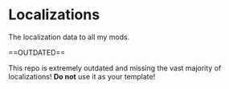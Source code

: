 # Localizations
The localization data to all my mods.


==OUTDATED==

This repo is extremely outdated and missing the vast majority of localizations! **Do not** use it as your template!
